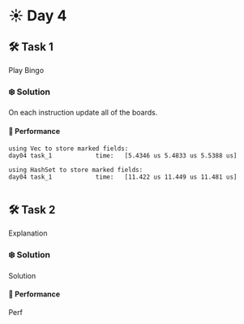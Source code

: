 # ☀️ Day 4

## 🛠️ Task 1

Play Bingo

### ❄️ Solution

On each instruction update all of the boards.

#### 🚀 Performance

```
using Vec to store marked fields:
day04 task_1            time:   [5.4346 us 5.4833 us 5.5388 us]

using HashSet to store marked fields:
day04 task_1            time:   [11.422 us 11.449 us 11.481 us]


```


## 🛠️ Task 2

Explanation

### ❄️ Solution

Solution

#### 🚀 Performance

Perf
